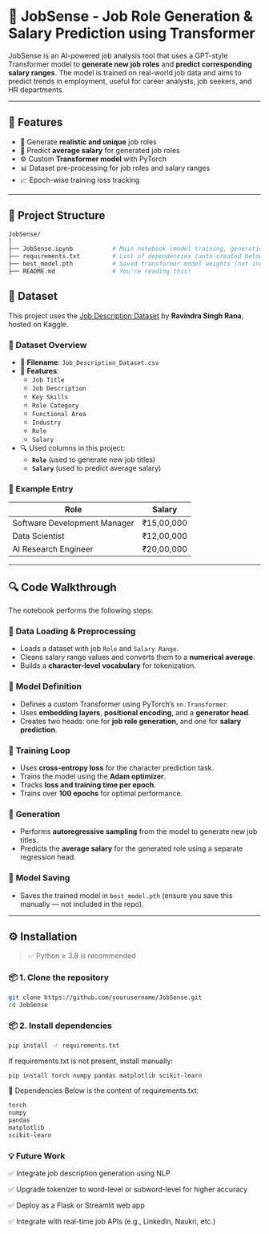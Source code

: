 # 🧠 JobSense - Job Role Generation & Salary Prediction using Transformer

JobSense is an AI-powered job analysis tool that uses a GPT-style Transformer model to **generate new job roles** and **predict corresponding salary ranges**. The model is trained on real-world job data and aims to predict trends in employment, useful for career analysts, job seekers, and HR departments.

---

## 📌 Features

- 🔮 Generate **realistic and unique** job roles
- 💸 Predict **average salary** for generated job roles
- ⚙️ Custom **Transformer model** with PyTorch
- 📊 Dataset pre-processing for job roles and salary ranges
- 📈 Epoch-wise training loss tracking

---

## 📁 Project Structure

```bash
JobSense/
│
├── JobSense.ipynb           # Main notebook (model training, generation)
├── requirements.txt         # List of dependencies (auto-created below)
├── best_model.pth           # Saved transformer model weights (not included)
├── README.md                # You're reading this!
```
## 📂 Dataset

This project uses the [Job Description Dataset](https://www.kaggle.com/datasets/ravindrasinghrana/job-description-dataset) by **Ravindra Singh Rana**, hosted on Kaggle.

### 🧾 Dataset Overview

- 📄 **Filename**: `Job_Description_Dataset.csv`
- 🧠 **Features**:
  - `Job Title`
  - `Job Description`
  - `Key Skills`
  - `Role Category`
  - `Functional Area`
  - `Industry`
  - `Role`
  - `Salary`
- 🔍 Used columns in this project:
  - **`Role`** (used to generate new job titles)
  - **`Salary`** (used to predict average salary)
### 📌 Example Entry

| Role                          | Salary      |
|------------------------------|-------------|
| Software Development Manager | ₹15,00,000  |
| Data Scientist                | ₹12,00,000  |
| AI Research Engineer          | ₹20,00,000  |

---
## 🔍 Code Walkthrough

The notebook performs the following steps:

### 🔹 **Data Loading & Preprocessing**
- Loads a dataset with job `Role` and `Salary Range`.
- Cleans salary range values and converts them to a **numerical average**.
- Builds a **character-level vocabulary** for tokenization.

### 🔹 **Model Definition**
- Defines a custom Transformer using PyTorch’s `nn.Transformer`.
- Uses **embedding layers**, **positional encoding**, and a **generator head**.
- Creates two heads: one for **job role generation**, and one for **salary prediction**.

### 🔹 **Training Loop**
- Uses **cross-entropy loss** for the character prediction task.
- Trains the model using the **Adam optimizer**.
- Tracks **loss and training time per epoch**.
- Trains over **100 epochs** for optimal performance.

### 🔹 **Generation**
- Performs **autoregressive sampling** from the model to generate new job titles.
- Predicts the **average salary** for the generated role using a separate regression head.

### 🔹 **Model Saving**
- Saves the trained model in `best_model.pth` (ensure you save this manually — not included in the repo).

---

## ⚙️ Installation

> ✅ Python ≥ 3.8 is recommended

### 📦 1. Clone the repository

```bash
git clone https://github.com/yourusername/JobSense.git
cd JobSense
```
### 📦 2. Install dependencies
```bash
pip install -r requirements.txt
```
   If requirements.txt is not present, install manually:
```bash
pip install torch numpy pandas matplotlib scikit-learn
```
📌 Dependencies
Below is the content of requirements.txt:
```bash
torch
numpy
pandas
matplotlib
scikit-learn
```
### 💡 Future Work
✅ Integrate job description generation using NLP

✅ Upgrade tokenizer to word-level or subword-level for higher accuracy

✅ Deploy as a Flask or Streamlit web app

✅ Integrate with real-time job APIs (e.g., LinkedIn, Naukri, etc.)
